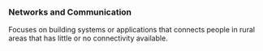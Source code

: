 ### Networks and Communication

Focuses on building systems or applications that connects people in rural areas that has little or no connectivity available.